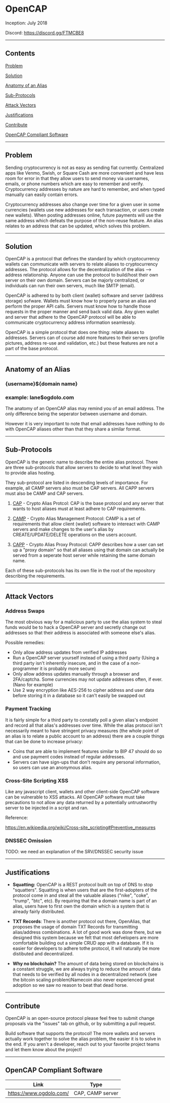 # OpenCAP

Inception: July 2018

Discord: https://discord.gg/FTMCBE8

<hr>

## Contents

[Problem](#problem)

[Solution](#solution)

[Anatomy of an Alias](#anatomy-of-an-alias)

[Sub-Protocols](#sub-protocols)

[Attack Vectors](#attack-vectors)

[Justifications](#justifications)

[Contribute](#contribute)

[OpenCAP Compliant Software](#OpenCAP-compliant-software)

<hr>

## Problem

Sending cryptocurrency is not as easy as sending fiat currently. Centralized apps like Venmo, Swish, or Square Cash are more convenient and have less room for error in that they allow users to send money via usernames, emails, or phone numbers which are easy to remember and verify. Cryptocurrency addresses by nature are hard to remember, and when typed manually can easily contain errors.

Cryptocurrency addresses also change over time for a given user in some currencies (wallets use new addresses for each transaction, or users create new wallets). When posting addresses online, future payments will use the same address which defeats the purpose of the non-reuse feature. An alias relates to an address that can be updated, which solves this problem.

<hr>

## Solution

OpenCAP is a protocol that defines the standard by which cryptocurrency wallets can communicate with servers to relate aliases to cryptocurrency addresses. The protocol allows for the decentralization of the alias --> address relationship. Anyone can use the protocol to build/host their own server on their own domain. Servers can be majorly centralized, or individuals can run their own servers, much like SMTP (email).

OpenCAP is adhered to by both client (wallet) software and server (address storage) sofware. Wallets must know how to properly parse an alias and perform the proper API calls. Servers must know how to handle those requests in the proper manner and send back valid data. Any given wallet and server that adhere to the OpenCAP protocol will be able to communicate cryptocurrency address information seamlessly.

OpenCAP is a simple protocol that does one thing: relate aliases to addresses. Servers can of course add more features to their servers (profile pictures, address re-use and validation, etc.) but these features are not a part of the base protocol.

<hr>

## Anatomy of an Alias

### {username}${domain name}

### example: lane$ogdolo.com

The anatomy of an OpenCAP alias may remind you of an email address. The only difference being the seperator between username and domain.

However it is very important to note that email addresses have nothing to do with OpenCAP aliases other than that they share a similar format.

<hr>

## Sub-Protocols

OpenCAP is the generic name to describe the entire alias protocol. There are three sub-protocols that allow servers to decide to what level they wish to provide alias hosting.

They sub-protocol are listed in descending levels of importance. For example, all CAMP servers also must be CAP servers. All CAPP servers must also be CAMP and CAP servers.

1.  [CAP](/CAP.md) - Crypto Alias Protcol: CAP is the base protocol and any server that wants to host aliases must at least adhere to CAP requirements.

2.  [CAMP](/CAMP.md) - Crypto Alias Management Protocol: CAMP is a set of requirements that allow client (wallet) software to intereact with CAMP servers and make changes to the user's alias by CREATE/UPDATE/DELETE operations on the users account.

3.  [CAPP](/CAPP.md) - Crypto Alias Proxy Protocol: CAPP describes how a user can set up a "proxy domain" so that all aliases using that domain can actually be served from a seperate host server while retaining the same domain name.

Each of these sub-protocols has its own file in the root of the repository describing the requirements.

<hr>

## Attack Vectors

### Address Swaps

The most obvious way for a malicious party to use the alias system to steal funds would be to hack a OpenCAP server and secretly change out addresses so that their address is associated with someone else's alias.

Possible remedies:

- Only allow address updates from verified IP addresses
- Run a OpenCAP server yourself instead of using a third party (Using a third party isn't inherently insecure, and in the case of a non-programmer it is probably more secure)
- Only allow address updates manually through a browser and 2FA/captcha. Some currencies may not update addresses often, if ever. (Nano for example)
- Use 2 way encryption like AES-256 to cipher address and user data before storing it in a database so it can't easily be swapped out

### Payment Tracking

It is fairly simple for a third party to constatly poll a given alias's endpoint and record all that alias's addresses over time. While the alias protocol isn't necessarily meant to have stringent privacy measures (the whole point of an alias is to relate a public account to an address) there are a couple things that can be done to increase privacy:

- Coins that are able to implement features similar to BIP 47 should do so and use payment codes instead of regular addresses.
- Servers can have sign-ups that don't require any personal information, so users can use an anonymous alias.

### Cross-Site Scripting XSS

Like any javascript client, wallets and other client-side OpenCAP software can be vulnerable to XSS attacks. All OpenCAP software must take precautions to not allow any data returned by a potentially untrustworthy server to be injected in a script and ran.

Reference:

https://en.wikipedia.org/wiki/Cross-site_scripting#Preventive_measures

### DNSSEC Omission

TODO: we need an explanation of the SRV/DNSSEC security issue

<hr>

## Justifications

- **Squatting:** OpenCAP is a REST protocol built on top of DNS to stop "squatters". Squatting is when users that are the first-adopters of the protocol come in and steal all the valuable aliases ("nike", "coke", "trump", "btc", etc). By requiring that the a domain name is part of an alias, users have to first own the domain which is a system that is already fairly distributed.

- **TXT Records**: There is another protocol out there, OpenAlias, that proposes the usage of domain TXT Records for transmitting alias/address combinations. A lot of good work was done there, but we designed this system because we felt that most defvelopers are more comfortable building out a simple CRUD app with a database. If it is easier for developers to adhere tothe protocol, it will naturally be more distibuted and decentralized.

- **Why no blockchain?** The amount of data being stored on blockchains is a constant struggle, we are always trying to reduce the amount of data that needs to be verified by all nodes in a decentralized network (see the bitcoin scaling problem)Namecoin also never experienced great adoption so we saw no reason to beat that dead horse.

<hr>

## Contribute

OpenCAP is an open-source protocol please feel free to submit change proposals via the "issues" tab on github, or by submitting a pull request.

Build software that supports the protocol! The more wallets and servers actually work together to solve the alias problem, the easier it is to solve in the end. If you aren't a developer, reach out to your favorite project teams and let them know about the project!

<hr>

## OpenCAP Compliant Software

| Link                    | Type             |
| ----------------------- | ---------------- |
| https://www.ogdolo.com/ | CAP, CAMP server |
